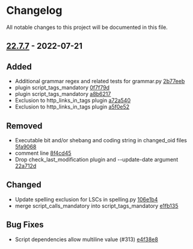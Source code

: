 # Changelog

All notable changes to this project will be documented in this file.

## [22.7.7] - 2022-07-21

## Added
* Additional grammar regex and related tests for grammar.py [2b77eeb](https://github.com/greenbone/troubadix/commit/2b77eeb)
* plugin script_tags_mandatory [0f7f79d](https://github.com/greenbone/troubadix/commit/0f7f79d)
* plugin script_tags_mandatory [a8b6217](https://github.com/greenbone/troubadix/commit/a8b6217)
* Exclusion to http_links_in_tags plugin [a72a540](https://github.com/greenbone/troubadix/commit/a72a540)
* Exclusion to http_links_in_tags plugin [a5f0e52](https://github.com/greenbone/troubadix/commit/a5f0e52)

## Removed
* Executable bit and/or shebang and coding string in changed_oid files [5fa9068](https://github.com/greenbone/troubadix/commit/5fa9068)
* comment line [8f4cd45](https://github.com/greenbone/troubadix/commit/8f4cd45)
* Drop check_last_modification plugin and --update-date argument [22a712d](https://github.com/greenbone/troubadix/commit/22a712d)

## Changed
* Update spelling exclusion for LSCs in spelling.py [106e1b4](https://github.com/greenbone/troubadix/commit/106e1b4)
* merge script_calls_mandatory into script_tags_mandatory [e1fb135](https://github.com/greenbone/troubadix/commit/e1fb135)

## Bug Fixes
* Script dependencies allow multiline value (#313) [e4f38e8](https://github.com/greenbone/troubadix/commit/e4f38e8)

[22.7.7]: https://github.com/greenbone/troubadix/compare/22.7.7.dev1...22.7.7
